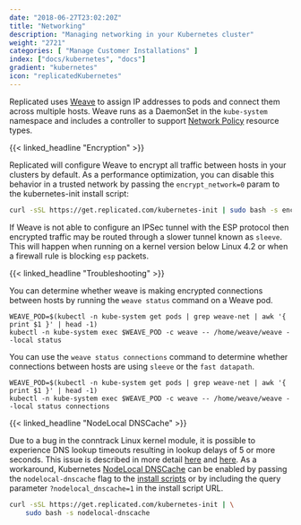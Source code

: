 ```yaml
---
date: "2018-06-27T23:02:20Z"
title: "Networking"
description: "Managing networking in your Kubernetes cluster"
weight: "2721"
categories: [ "Manage Customer Installations" ]
index: ["docs/kubernetes", "docs"]
gradient: "kubernetes"
icon: "replicatedKubernetes"
---
```


Replicated uses [Weave](https://www.weave.works/docs/net/latest/kubernetes/kube-addon/) to assign IP addresses to pods and connect them across multiple hosts.
Weave runs as a DaemonSet in the `kube-system` namespace and includes a controller to support [Network Policy](https://kubernetes.io/docs/concepts/services-networking/network-policies/) resource types.

{{< linked_headline "Encryption" >}}

Replicated will configure Weave to encrypt all traffic between hosts in your clusters by default.
As a performance optimization, you can disable this behavior in a trusted network by passing the `encrypt_network=0` param to the kubernetes-init install script:
```bash
curl -sSL https://get.replicated.com/kubernetes-init | sudo bash -s encrypt-network=0
```

If Weave is not able to configure an IPSec tunnel with the ESP protocol then encrypted traffic may be routed through a slower tunnel known as `sleeve`.
This will happen when running on a kernel version below Linux 4.2 or when a firewall rule is blocking `esp` packets.

{{< linked_headline "Troubleshooting" >}}

You can determine whether weave is making encrypted connections between hosts by running the `weave status` command on a Weave pod.

```shell
WEAVE_POD=$(kubectl -n kube-system get pods | grep weave-net | awk '{ print $1 }' | head -1)
kubectl -n kube-system exec $WEAVE_POD -c weave -- /home/weave/weave --local status
```

You can use the `weave status connections` command to determine whether connections between hosts are using `sleeve` or the `fast datapath`.
```shell
WEAVE_POD=$(kubectl -n kube-system get pods | grep weave-net | awk '{ print $1 }' | head -1)
kubectl -n kube-system exec $WEAVE_POD -c weave -- /home/weave/weave --local status connections
```

{{< linked_headline "NodeLocal DNSCache" >}}

Due to a bug in the conntrack Linux kernel module, it is possible to experience DNS lookup timeouts resulting in lookup delays of 5 or more seconds. This issue is described in more detail [here](https://github.com/kubernetes/kubernetes/issues/56903) and [here](https://www.weave.works/blog/racy-conntrack-and-dns-lookup-timeouts). As a workaround, Kubernetes [NodeLocal DNSCache](https://kubernetes.io/docs/tasks/administer-cluster/nodelocaldns/) can be enabled by passing the `nodelocal-dnscache` flag to the [install scripts](/docs/kubernetes/customer-installations/installing/#quick-install) or by including the query parameter `?nodelocal_dnscache=1` in the install script URL.

```bash
curl -sSL https://get.replicated.com/kubernetes-init | \
    sudo bash -s nodelocal-dnscache
```
